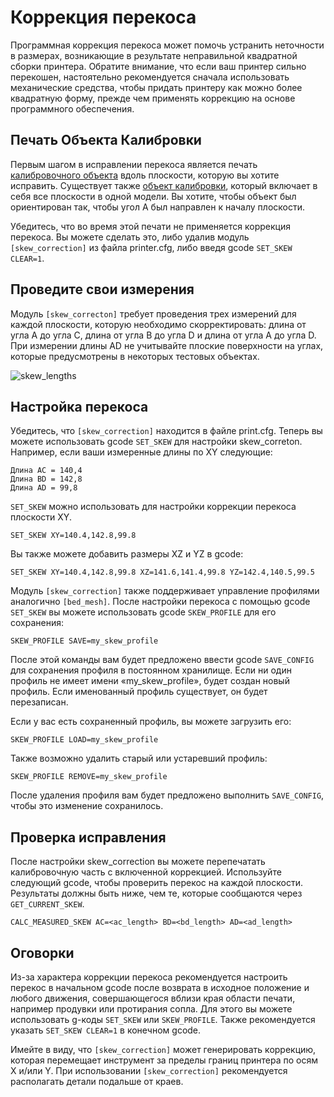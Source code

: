 # Коррекция перекоса

Программная коррекция перекоса может помочь устранить неточности в размерах, возникающие в результате неправильной квадратной сборки принтера. Обратите внимание, что если ваш принтер сильно перекошен, настоятельно рекомендуется сначала использовать механические средства, чтобы придать принтеру как можно более квадратную форму, прежде чем применять коррекцию на основе программного обеспечения.

## Печать Объекта Калибровки

Первым шагом в исправлении перекоса является печать [калибровочного объекта](https://www.thingiverse.com/thing:2563185/files ) вдоль плоскости, которую вы хотите исправить. Существует также [объект калибровки](https://www.thingiverse.com/thing:2972743 ), который включает в себя все плоскости в одной модели. Вы хотите, чтобы объект был ориентирован так, чтобы угол A был направлен к началу плоскости.

Убедитесь, что во время этой печати не применяется коррекция перекоса. Вы можете сделать это, либо удалив модуль `[skew_correction]` из файла printer.cfg, либо введя gcode `SET_SKEW CLEAR=1`.

## Проведите свои измерения

Модуль `[skew_correcton]` требует проведения трех измерений для каждой плоскости, которую необходимо скорректировать: длина от угла A до угла C, длина от угла B до угла D и длина от угла A до угла D. При измерении длины AD не учитывайте плоские поверхности на углах, которые предусмотрены в некоторых тестовых объектах.

![skew_lengths](img/skew_lengths.png)

## Настройка перекоса

Убедитесь, что `[skew_correction]` находится в файле print.cfg. Теперь вы можете использовать gcode `SET_SKEW` для настройки skew_correton. Например, если ваши измеренные длины по XY следующие:

```
Длина АС = 140,4
Длина BD = 142,8
Длина AD = 99,8
```

`SET_SKEW` можно использовать для настройки коррекции перекоса плоскости XY.

```
SET_SKEW XY=140.4,142.8,99.8
```

Вы также можете добавить размеры XZ и YZ в gcode:

```
SET_SKEW XY=140.4,142.8,99.8 XZ=141.6,141.4,99.8 YZ=142.4,140.5,99.5
```

Модуль `[skew_correction]` также поддерживает управление профилями аналогично `[bed_mesh]`. После настройки перекоса с помощью gcode `SET_SKEW` вы можете использовать gcode `SKEW_PROFILE` для его сохранения:

```
SKEW_PROFILE SAVE=my_skew_profile
```

После этой команды вам будет предложено ввести gcode `SAVE_CONFIG` для сохранения профиля в постоянном хранилище. Если ни один профиль не имеет имени «my_skew_profile», будет создан новый профиль. Если именованный профиль существует, он будет перезаписан.

Если у вас есть сохраненный профиль, вы можете загрузить его:

```
SKEW_PROFILE LOAD=my_skew_profile
```

Также возможно удалить старый или устаревший профиль:

```
SKEW_PROFILE REMOVE=my_skew_profile
```

После удаления профиля вам будет предложено выполнить `SAVE_CONFIG`, чтобы это изменение сохранилось.

## Проверка исправления

После настройки skew_correction вы можете перепечатать калибровочную часть с включенной коррекцией. Используйте следующий gcode, чтобы проверить перекос на каждой плоскости. Результаты должны быть ниже, чем те, которые сообщаются через `GET_CURRENT_SKEW`.

```
CALC_MEASURED_SKEW AC=<ac_length> BD=<bd_length> AD=<ad_length>
```

## Оговорки

Из-за характера коррекции перекоса рекомендуется настроить перекос в начальном gcode после возврата в исходное положение и любого движения, совершающегося вблизи края области печати, например продувки или протирания сопла. Для этого вы можете использовать g-коды `SET_SKEW` или `SKEW_PROFILE`. Также рекомендуется указать `SET_SKEW CLEAR=1` в конечном gcode.

Имейте в виду, что `[skew_correction]` может генерировать коррекцию, которая перемещает инструмент за пределы границ принтера по осям X и/или Y. При использовании `[skew_correction]` рекомендуется располагать детали подальше от краев.
